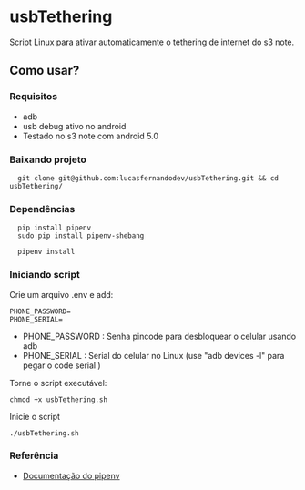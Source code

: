 # usbTethering

Script Linux para ativar automaticamente o tethering de internet do s3 note.

## Como usar?

### Requisitos

- adb
- usb debug ativo no android
- Testado no s3 note com android 5.0

### Baixando projeto

```
  git clone git@github.com:lucasfernandodev/usbTethering.git && cd usbTethering/
```

### Dependências

```
  pip install pipenv
  sudo pip install pipenv-shebang

  pipenv install
```

### Iniciando script

Crie um arquivo .env e add: 

```
PHONE_PASSWORD=
PHONE_SERIAL=
```

* PHONE_PASSWORD : Senha pincode para desbloquear o celular usando adb
* PHONE_SERIAL : Serial do celular no Linux (use "adb devices -l" para pegar o code serial )



Torne o script executável:

```
chmod +x usbTethering.sh
```

Inicie o script

```
./usbTethering.sh
```


### Referência
- <a href="https://pipenv.readthedocs.io/">Documentação do pipenv</a>